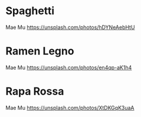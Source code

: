# Spaghetti

Mae Mu 
https://unsplash.com/photos/hDYNeAebHtU

# Ramen Legno

Mae Mu
https://unsplash.com/photos/en4qp-aK1h4

# Rapa Rossa 

Mae Mu
https://unsplash.com/photos/XtDKGqK3uaA
